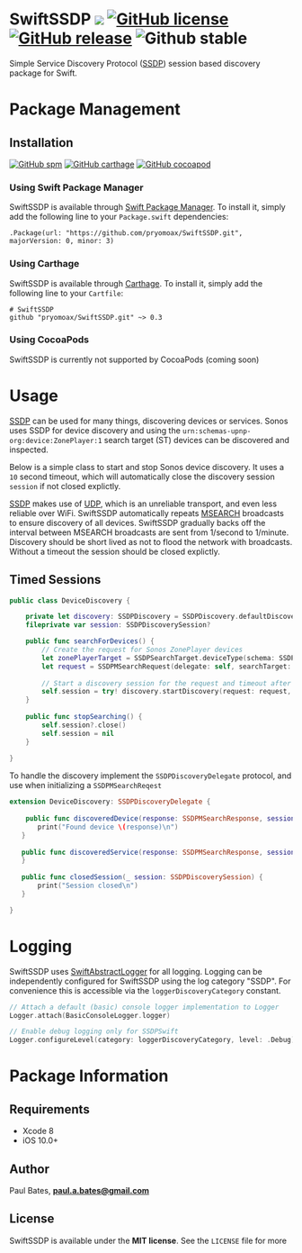 # SwiftSSDP ![](https://img.shields.io/badge/swift-3.0-orange.svg) [![GitHub license](https://img.shields.io/badge/license-MIT-blue.svg)](https://github.com/pryomoax/SwiftSSDP/blob/master/LICENSE) [![GitHub release](https://img.shields.io/badge/version-v0.3.0-brightgreen.svg)](https://github.com/pryomoax/SwiftSSDP/releases) ![Github stable](https://img.shields.io/badge/stable-true-brightgreen.svg) 

Simple Service Discovery Protocol ([SSDP](https://en.wikipedia.org/wiki/Simple_Service_Discovery_Protocol)) session based discovery package for Swift.

# Package Management

## Installation
[![GitHub spm](https://img.shields.io/badge/spm-supported-brightgreen.svg)](https://swift.org/package-manager/)
[![GitHub carthage](https://img.shields.io/badge/carthage-supported-brightgreen.svg)](https://github.com/Carthage/Carthage)
[![GitHub cocoapod](https://img.shields.io/badge/cocoapods-soon-red.svg)](http://cocoapods.org/)

### Using Swift Package Manager
SwiftSSDP is available through [Swift Package Manager](https://swift.org/package-manager/). To install it, simply add the following line to your `Package.swift` dependencies:

```
.Package(url: "https://github.com/pryomoax/SwiftSSDP.git", majorVersion: 0, minor: 3)
```

### Using Carthage
SwiftSSDP is available through [Carthage](https://github.com/Carthage/Carthage). To install it, simply add the following line to your `Cartfile`:

```
# SwiftSSDP
github "pryomoax/SwiftSSDP.git" ~> 0.3
```

### Using CocoaPods

SwiftSSDP is currently not supported by CocoaPods (coming soon)

# Usage

[SSDP](https://en.wikipedia.org/wiki/Simple_Service_Discovery_Protocol) can be used for many things, discovering devices or services. Sonos uses SSDP for device discovery and using the `urn:schemas-upnp-org:device:ZonePlayer:1` search target (ST) devices can be discovered and inspected.

Below is a simple class to start and stop Sonos device discovery. It uses a `10` second timeout, which will automatically close the discovery session `session` if not closed explictly.

[SSDP](https://en.wikipedia.org/wiki/Simple_Service_Discovery_Protocol) makes use of [UDP](https://en.wikipedia.org/wiki/User_Datagram_Protocol), which is an unreliable transport, and even less reliable over WiFi. SwiftSSDP automatically repeats [MSEARCH](http://www.upnp.org/specs/arch/UPnP-arch-DeviceArchitecture-v1.0-20080424.pdf) broadcasts to ensure discovery of all devices. SwiftSSDP gradually backs off the interval between MSEARCH broadcasts are sent from 1/second to 1/minute. Discovery should be short lived as not to flood the network with broadcasts. Without a timeout the session should be closed explictly.

## Timed Sessions

```swift
public class DeviceDiscovery {

	private let discovery: SSDPDiscovery = SSDPDiscovery.defaultDiscovery
	fileprivate var session: SSDPDiscoverySession?

    public func searchForDevices() {
		// Create the request for Sonos ZonePlayer devices
		let zonePlayerTarget = SSDPSearchTarget.deviceType(schema: SSDPSearchTarget.upnpOrgSchema, deviceType: "ZonePlayer", version: 1)
		let request = SSDPMSearchRequest(delegate: self, searchTarget: zonePlayerTarget)
    
		// Start a discovery session for the request and timeout after 10 seconds of searching.
		self.session = try! discovery.startDiscovery(request: request, timeout: 10.0)
	}
	
	public func stopSearching() {
		self.session?.close()
		self.session = nil
	}
	
}
```

To handle the discovery implement the `SSDPDiscoveryDelegate` protocol, and use when initializing a `SSDPMSearchReqest`

```swift
extension DeviceDiscovery: SSDPDiscoveryDelegate {
    
	public func discoveredDevice(response: SSDPMSearchResponse, session: SSDPDiscoverySession) {
       print("Found device \(response)\n")
   }
    
   public func discoveredService(response: SSDPMSearchResponse, session: SSDPDiscoverySession) {
   }
    
   public func closedSession(_ session: SSDPDiscoverySession) {
       print("Session closed\n")
   }

}
```

# Logging
SwiftSSDP uses [SwiftAbstractLogger](https://github.com/pryomoax/SwiftAbstractLogger) for all logging. Logging can be independently configured for SwiftSSDP using the log category "SSDP". For convenience this is accessible via the `loggerDiscoveryCategory` constant.

```swift
// Attach a default (basic) console logger implementation to Logger
Logger.attach(BasicConsoleLogger.logger)

// Enable debug logging only for SSDPSwift
Logger.configureLevel(category: loggerDiscoveryCategory, level: .Debug)
```

# Package Information

## Requirements

* Xcode 8
* iOS 10.0+

## Author

Paul Bates, **[paul.a.bates@gmail.com](mailto:paul.a.bates@gmail.com)**

## License

SwiftSSDP is available under the **MIT license**. See the `LICENSE` file for more 
